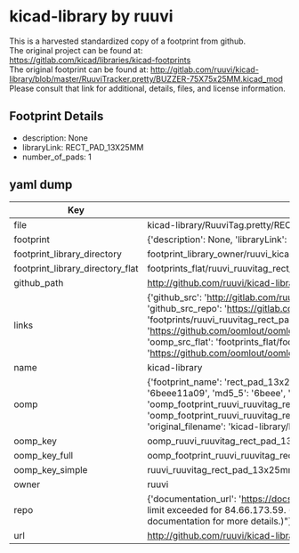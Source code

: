 # kicad-library by ruuvi  
This is a harvested standardized copy of a footprint from github.  
The original project can be found at:  
https://gitlab.com/kicad/libraries/kicad-footprints  
The original footprint can be found at:
http://gitlab.com/ruuvi/kicad-library/blob/master/RuuviTracker.pretty/BUZZER-75X75x25MM.kicad_mod
Please consult that link for additional, details, files, and license information.  
## Footprint Details
* description: None  
* libraryLink: RECT_PAD_13X25MM  
* number_of_pads: 1  
## yaml dump  
| Key | Value |  
| --- | --- |  
| file | kicad-library/RuuviTag.pretty/RECT_PAD_13X25MM.kicad_mod |  
| footprint | {'description': None, 'libraryLink': 'RECT_PAD_13X25MM', 'number_of_pads': 1} |  
| footprint_library_directory | footprint_library_owner/ruuvi_kicad-library |  
| footprint_library_directory_flat | footprints_flat/ruuvi_ruuvitag_rect_pad_13x25mm/working |  
| github_path | http://github.com/ruuvi/kicad-library/blob/master/RuuviTag.pretty/RECT_PAD_13X25MM.kicad_mod |  
| links | {'github_src': 'http://gitlab.com/ruuvi/kicad-library/blob/master/RuuviTracker.pretty/BUZZER-75X75x25MM.kicad_mod', 'github_src_repo': 'https://gitlab.com/kicad/libraries/kicad-footprints', 'oomp_bot': 'footprints/ruuvi_ruuvitag_rect_pad_13x25mm/working', 'oomp_bot_github': 'https://github.com/oomlout/oomlout_oomp_footprint_bot/tree/main/footprints/ruuvi_ruuvitag_rect_pad_13x25mm/working', 'oomp_src_flat': 'footprints_flat/footprints_flat/ruuvi_ruuvitag_rect_pad_13x25mm/working', 'oomp_src_flat_github': 'https://github.com/oomlout/oomlout_oomp_footprint_src/tree/main/footprints_flat/ruuvi_ruuvitag_rect_pad_13x25mm/working'} |  
| name | kicad-library |  
| oomp | {'footprint_name': 'rect_pad_13x25mm', 'library_name': 'ruuvitag', 'md5': '6beee11a091077a1a58c34eadd63ea39', 'md5_10': '6beee11a09', 'md5_5': '6beee', 'md5_6': '6beee1', 'oomp_key': 'oomp_ruuvi_ruuvitag_rect_pad_13x25mm', 'oomp_key_extra': 'oomp_footprint_ruuvi_ruuvitag_rect_pad_13x25mm', 'oomp_key_full': 'oomp_footprint_ruuvi_ruuvitag_rect_pad_13x25mm_6beee1', 'oomp_key_simple': 'ruuvi_ruuvitag_rect_pad_13x25mm', 'original_filename': 'kicad-library/RuuviTag.pretty/RECT_PAD_13X25MM.kicad_mod', 'owner_name': 'ruuvi'} |  
| oomp_key | oomp_ruuvi_ruuvitag_rect_pad_13x25mm |  
| oomp_key_full | oomp_footprint_ruuvi_ruuvitag_rect_pad_13x25mm |  
| oomp_key_simple | ruuvi_ruuvitag_rect_pad_13x25mm |  
| owner | ruuvi |  
| repo | {'documentation_url': 'https://docs.github.com/rest/overview/resources-in-the-rest-api#rate-limiting', 'message': "API rate limit exceeded for 84.66.173.59. (But here's the good news: Authenticated requests get a higher rate limit. Check out the documentation for more details.)"} |  
| url | http://github.com/ruuvi/kicad-library |  

